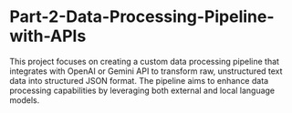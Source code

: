 # Part-2-Data-Processing-Pipeline-with-APIs
This project focuses on creating a custom data processing pipeline that integrates with OpenAI or Gemini API to transform raw, unstructured text data into structured JSON format. The pipeline aims to enhance data processing capabilities by leveraging both external and local language models.
